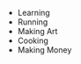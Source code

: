 <ul>
  <li>Learning</li>
  <li>Running</li>
  <li>Making Art</li>
  <li>Cooking</li>
  <li>Making Money</li>
 </ul>
